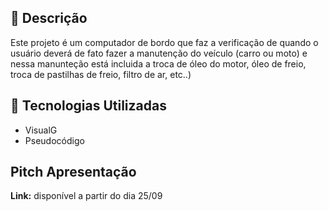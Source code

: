 ## 📙 Descrição

Este projeto é um computador de bordo que faz a verificação de quando o usuário deverá de fato fazer a manutenção do veículo (carro ou moto) e nessa manunteção está incluida a troca de óleo do motor, óleo de freio, troca de pastilhas de freio, filtro de ar, etc..)

## 🚀 Tecnologias Utilizadas

- VisualG
- Pseudocódigo

## Pitch Apresentação
**Link:** disponível a partir do dia 25/09

